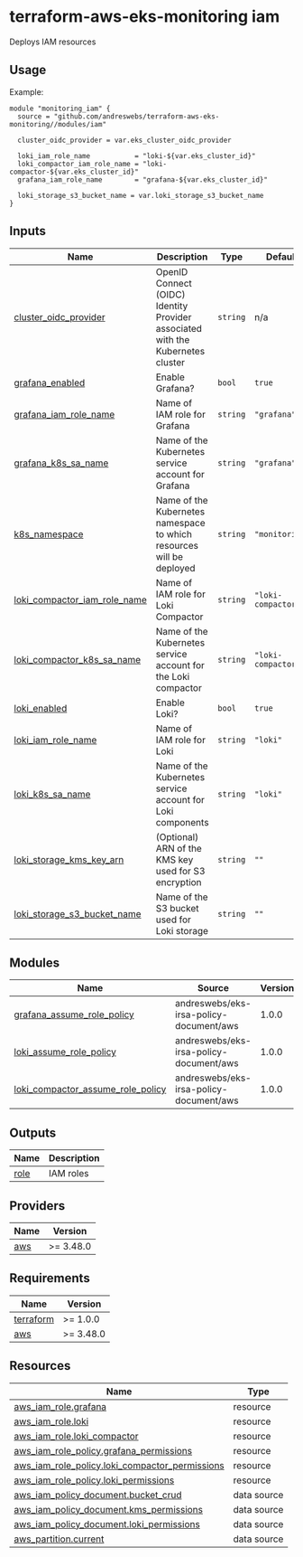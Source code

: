 # terraform-aws-eks-monitoring iam

[//]: # (BEGIN_TF_DOCS)
Deploys IAM resources

## Usage

Example:

```hcl
module "monitoring_iam" {
  source = "github.com/andreswebs/terraform-aws-eks-monitoring//modules/iam"

  cluster_oidc_provider = var.eks_cluster_oidc_provider

  loki_iam_role_name           = "loki-${var.eks_cluster_id}"
  loki_compactor_iam_role_name = "loki-compactor-${var.eks_cluster_id}"
  grafana_iam_role_name        = "grafana-${var.eks_cluster_id}"

  loki_storage_s3_bucket_name = var.loki_storage_s3_bucket_name
}
```



## Inputs

| Name | Description | Type | Default | Required |
|------|-------------|------|---------|:--------:|
| <a name="input_cluster_oidc_provider"></a> [cluster\_oidc\_provider](#input\_cluster\_oidc\_provider) | OpenID Connect (OIDC) Identity Provider associated with the Kubernetes cluster | `string` | n/a | yes |
| <a name="input_grafana_enabled"></a> [grafana\_enabled](#input\_grafana\_enabled) | Enable Grafana? | `bool` | `true` | no |
| <a name="input_grafana_iam_role_name"></a> [grafana\_iam\_role\_name](#input\_grafana\_iam\_role\_name) | Name of IAM role for Grafana | `string` | `"grafana"` | no |
| <a name="input_grafana_k8s_sa_name"></a> [grafana\_k8s\_sa\_name](#input\_grafana\_k8s\_sa\_name) | Name of the Kubernetes service account for Grafana | `string` | `"grafana"` | no |
| <a name="input_k8s_namespace"></a> [k8s\_namespace](#input\_k8s\_namespace) | Name of the Kubernetes namespace to which resources will be deployed | `string` | `"monitoring"` | no |
| <a name="input_loki_compactor_iam_role_name"></a> [loki\_compactor\_iam\_role\_name](#input\_loki\_compactor\_iam\_role\_name) | Name of IAM role for Loki Compactor | `string` | `"loki-compactor"` | no |
| <a name="input_loki_compactor_k8s_sa_name"></a> [loki\_compactor\_k8s\_sa\_name](#input\_loki\_compactor\_k8s\_sa\_name) | Name of the Kubernetes service account for the Loki compactor | `string` | `"loki-compactor"` | no |
| <a name="input_loki_enabled"></a> [loki\_enabled](#input\_loki\_enabled) | Enable Loki? | `bool` | `true` | no |
| <a name="input_loki_iam_role_name"></a> [loki\_iam\_role\_name](#input\_loki\_iam\_role\_name) | Name of IAM role for Loki | `string` | `"loki"` | no |
| <a name="input_loki_k8s_sa_name"></a> [loki\_k8s\_sa\_name](#input\_loki\_k8s\_sa\_name) | Name of the Kubernetes service account for Loki components | `string` | `"loki"` | no |
| <a name="input_loki_storage_kms_key_arn"></a> [loki\_storage\_kms\_key\_arn](#input\_loki\_storage\_kms\_key\_arn) | (Optional) ARN of the KMS key used for S3 encryption | `string` | `""` | no |
| <a name="input_loki_storage_s3_bucket_name"></a> [loki\_storage\_s3\_bucket\_name](#input\_loki\_storage\_s3\_bucket\_name) | Name of the S3 bucket used for Loki storage | `string` | `""` | no |

## Modules

| Name | Source | Version |
|------|--------|---------|
| <a name="module_grafana_assume_role_policy"></a> [grafana\_assume\_role\_policy](#module\_grafana\_assume\_role\_policy) | andreswebs/eks-irsa-policy-document/aws | 1.0.0 |
| <a name="module_loki_assume_role_policy"></a> [loki\_assume\_role\_policy](#module\_loki\_assume\_role\_policy) | andreswebs/eks-irsa-policy-document/aws | 1.0.0 |
| <a name="module_loki_compactor_assume_role_policy"></a> [loki\_compactor\_assume\_role\_policy](#module\_loki\_compactor\_assume\_role\_policy) | andreswebs/eks-irsa-policy-document/aws | 1.0.0 |

## Outputs

| Name | Description |
|------|-------------|
| <a name="output_role"></a> [role](#output\_role) | IAM roles |

## Providers

| Name | Version |
|------|---------|
| <a name="provider_aws"></a> [aws](#provider\_aws) | >= 3.48.0 |

## Requirements

| Name | Version |
|------|---------|
| <a name="requirement_terraform"></a> [terraform](#requirement\_terraform) | >= 1.0.0 |
| <a name="requirement_aws"></a> [aws](#requirement\_aws) | >= 3.48.0 |

## Resources

| Name | Type |
|------|------|
| [aws_iam_role.grafana](https://registry.terraform.io/providers/hashicorp/aws/latest/docs/resources/iam_role) | resource |
| [aws_iam_role.loki](https://registry.terraform.io/providers/hashicorp/aws/latest/docs/resources/iam_role) | resource |
| [aws_iam_role.loki_compactor](https://registry.terraform.io/providers/hashicorp/aws/latest/docs/resources/iam_role) | resource |
| [aws_iam_role_policy.grafana_permissions](https://registry.terraform.io/providers/hashicorp/aws/latest/docs/resources/iam_role_policy) | resource |
| [aws_iam_role_policy.loki_compactor_permissions](https://registry.terraform.io/providers/hashicorp/aws/latest/docs/resources/iam_role_policy) | resource |
| [aws_iam_role_policy.loki_permissions](https://registry.terraform.io/providers/hashicorp/aws/latest/docs/resources/iam_role_policy) | resource |
| [aws_iam_policy_document.bucket_crud](https://registry.terraform.io/providers/hashicorp/aws/latest/docs/data-sources/iam_policy_document) | data source |
| [aws_iam_policy_document.kms_permissions](https://registry.terraform.io/providers/hashicorp/aws/latest/docs/data-sources/iam_policy_document) | data source |
| [aws_iam_policy_document.loki_permissions](https://registry.terraform.io/providers/hashicorp/aws/latest/docs/data-sources/iam_policy_document) | data source |
| [aws_partition.current](https://registry.terraform.io/providers/hashicorp/aws/latest/docs/data-sources/partition) | data source |

[//]: # (END_TF_DOCS)
